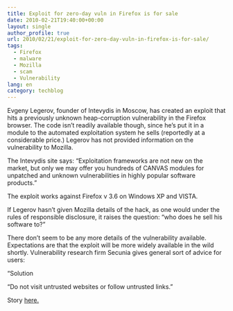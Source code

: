 ```yaml
---
title: Exploit for zero-day vuln in Firefox is for sale
date: 2010-02-21T19:40:00+00:00
layout: single
author_profile: true
url: 2010/02/21/exploit-for-zero-day-vuln-in-firefox-is-for-sale/
tags:
  - Firefox
  - malware
  - Mozilla
  - scam
  - Vulnerability
lang: en
category: techblog
---
```

Evgeny Legerov, founder of Intevydis in Moscow, has created an exploit that hits a previously unknown heap-corruption vulnerability in the Firefox browser. The code isn’t readily available though, since he’s put it in a module to the automated exploitation system he sells (reportedly at a considerable price.) Legerov has not provided information on the vulnerability to Mozilla.

The Intevydis site says: “Exploitation frameworks are not new on the market, but only we may offer you hundreds of CANVAS modules for unpatched and unknown vulnerabilities in highly popular software products.”

The exploit works against Firefox v 3.6 on Windows XP and VISTA.

If Legerov hasn’t given Mozilla details of the hack, as one would under the rules of responsible disclosure, it raises the question: “who does he sell his software to?”

There don’t seem to be any more details of the vulnerability available. Expectations are that the exploit will be more widely available in the wild shortly. Vulnerability research firm Secunia gives general sort of advice for users:

“Solution

“Do not visit untrusted websites or follow untrusted links.”

Story [here.](http://www.theregister.co.uk/2010/02/18/firefox_zero_day_report/)